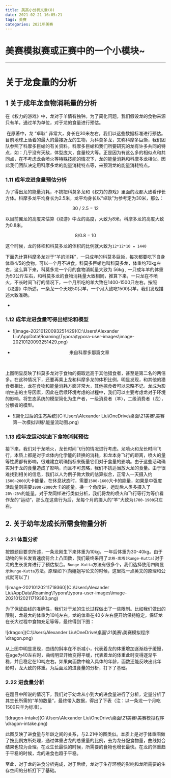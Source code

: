 ```yaml
---
title: 美赛小分析文章(8)
date: 2021-02-21 16:05:21
tags: 美赛
categories: 2021年美赛
---
```




# 美赛模拟赛或正赛中的一个小模块~

---



<!--more-->



# 关于龙食量的分析

## 1 关于成年龙食物消耗量的分析

​		在《权力的游戏》中，龙对于羊情有独钟。为了简化问题，我们假设龙的食物来源只有羊，通过羊为单位，对于龙的食量进行预估。

​		在原著中，龙 “卓耿” 非常大，身长在30米左右。我们以这些数据标准进行预估。目前地球上活着的最大的最接近龙的生物，为科莫多龙，又称科摩多巨蜥，我们团队参照了科摩多巨蜥的有关资料。科摩多巨蜥和我们所要研究的龙有许多共同的特点，如：几乎没有天敌，体型庞大，食量较大等。正是因为有这么多的相似点和共同点，在不考虑龙会喷火等特殊技能的情况下，龙的能量消耗和科摩多龙相似。因此我们团队决定用科摩多龙的能量消耗特点等，来预测龙的能量消耗特点。

### 1.11 成年龙进食量预估分析

​		为了得出龙的能量消耗，不妨把科莫多龙和《权力的游戏》里面的龙都大致看作长方体。科摩多龙平均身长为2.5米，龙平均身长以“卓耿”为参考定为30米，那么：

<center>30 / 2.5 = 12</center>

以目前翼龙的高度来估算《权游》中龙的高度，大致为8米。科摩多龙的高度大致为0.8米。

<center>8/0.8 = 10</center>

这个时候，龙的体积和科莫多龙的体积的比例就大致为`12*12*10 = 1440`

下面先计算科摩多龙对于“羊的消耗”，一只成年的科莫多巨蜥，每次都要吃下自身体重4/5的食物，可以一个月不进食。科莫多巨蜥也叫科莫多龙，体重约70kg左右，这么算下来，科莫多龙一个月的食物消耗量大致为 56kg , 一只成年羊的体重为50公斤左右，和科莫多龙的食物消耗量大致相同，推算下来，一只龙在不喷火，不长时间飞行的情况下，一个月所吃的羊大致在1400-1500只左右。按照《权游》中所述，一条龙一个天吃50只羊，一个月大致吃1500只羊，我们发现描述大致准确。



- 



### 1.12 成年龙进食量可得出结论和模型

- ![image-20210120093251429](C:\Users\Alexander Liu\AppData\Roaming\Typora\typora-user-images\image-20210120093251429.png)

- <center>来自科摩多那篇文章</center>

​		

上图明显反映了科莫多龙对于食物的摄取远高于其他猎食者，甚至是第二名的两倍多。在这种情况下，还要再乘上龙和科摩多龙的体积比例，明显发现，和其他的猎食者相比，龙在食物和能量消耗方面非常大，其他掠食者可以忽略不记。龙成为影响生态的主导因素，因此在后续环境考虑的过程中，我们可以主要考虑龙对于环境的影响。将生态系统的模型简化为生产者，一级消费者（羊），二级消费者（龙），分解者的模型。

- ![简化过后的生态系统](C:\Users\Alexander Liu\OneDrive\桌面\21美赛\美赛第一次模拟训练\能量流动图.png)

### 1.13 成年龙运动状态下食物消耗预估

​		接下来，我们对于龙喷火，龙长时间飞行的情况进行考虑。龙喷火和龙长时间飞行，本质上都是对于龙体内化学能的转换的消耗，和龙本身飞行的距离，喷火的量等性质都有影响，很难建立明确指标来衡量它们对于食量的影响。由于这些活动确实对于龙的食量造成了影响，而且不可忽略，我们不妨适当放大龙的食量。由于很难找到相关的信息，我们以人为例子做大致的估算拟合，正常人一天摄入约`1500~2000`大卡能量。在休息状态时，需要`1500-1600`大卡的能量，如果是中强度活动量则需要`1800-2000`大卡的能量。换一个角度讲，运动后人类多摄入了`20%-25%`的能量。对于龙同样进行类似分析，我们将龙的喷火和飞行等行为等价看作龙的“运动”，那么在这些行为后，龙每个月的摄入的“羊”大致为`1700-1900`只左右。



## 2. 关于幼年龙成长所需食物量分析

### 2.21 体重分析

​		按照题目要求所述，一条龙刚生下来体重为10kg，一年后体重为30-40kg。由于动物的生长发育速度符合上凸函数，我们最终采用了`龙格-库塔(Runge-Kutta)`对于龙的生长发育进行了预估拟合。`Runge-Kutta`方法有很多个，我们选择使用四阶显示`Runge-Kutta`方法。原理如下(向姐姐写论文的时候，这里找一点英文的原理和公式就可以了)

![image-20210120211719360](C:\Users\Alexander Liu\AppData\Roaming\Typora\typora-user-images\image-20210120211719360.png)







为了保证曲线的准确性，我们对于龙的生长过程做出了一些限制。比如我们做出的限制，龙最大的体重为10吨左右，龙的体重在40岁左右便开始保持稳定，保证龙在长大过程中食物充足等等，最终得到下图：

![dragon](C:\Users\Alexander Liu\OneDrive\桌面\21美赛\美赛模拟程序\dragon.png)

​		从上图中明显发现，曲线的斜率在不断减小，代表着龙的体重增加逐渐趋于缓慢，在age为40左右时，曲线明显开始变得平缓，代表着龙的体重此时变得逐渐平稳，并且稳定在10吨左右。如果向函数中输入具体的年龄，函数还能反映出此年龄时，龙大致的体重。为后面龙的进食量的分析，打下了基础。		



### 2.22 进食量分析

​		在题目中所说的情况下，我们对于幼龙从小到大的进食量进行了分析，定量分析了其生长所需的“羊的数量”，最终带入数据，得出了下表（注：以一条龙一个月吃1500只羊为标准）。

![dragon-intake](C:\Users\Alexander Liu\OneDrive\桌面\21美赛\美赛模拟程序\dragon-intake.png)

​		此图反映了进食量与年龄之间的关系，与2.21中的图类似。本质上是对于体重图做了按比例方所处理，通过体重占龙的总重量的比例，去为龙分配食物量，曲线拟合结果也较为合理。在龙生长最快的时候，所需要的食物也增长最快。在龙的体重趋于平稳的时候，龙的进食也趋于平稳。

至此，对于龙的进食分析完成，对于后续，龙对于生存环境的影响和龙所需要的生存空间的分析打下了基础。

